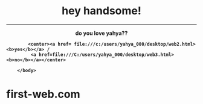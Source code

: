 <html>
	<head>
		<title>welcome to my first web page</title>
	</head>
		<body>
			<br>
			<h1 align=center><b>hey handsome!</b></h1><right></left>
			<hr>
			<center><p><b> do you love yahya?? <br></center>
				
			
			<center><a href= file:///c:/users/yahya_000/desktop/web2.html><b>yes</b></a> /
			 <a href=file:///C:/users/yahya_000/desktop/web3.html><b>no</b></a></center>
			
		</body>
</html>

# first-web.com
